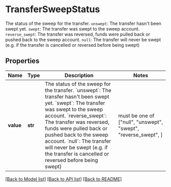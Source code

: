 # TransferSweepStatus

The status of the sweep for the transfer. `unswept`: The transfer hasn't been swept yet. `swept`: The transfer was swept to the sweep account. `reverse_swept`: The transfer was reversed, funds were pulled back or pushed back to the sweep account. `null`: The transfer will never be swept (e.g. if the transfer is cancelled or reversed before being swept)

## Properties
Name | Type | Description | Notes
------------ | ------------- | ------------- | -------------
**value** | **str** | The status of the sweep for the transfer. &#x60;unswept&#x60;: The transfer hasn&#39;t been swept yet. &#x60;swept&#x60;: The transfer was swept to the sweep account. &#x60;reverse_swept&#x60;: The transfer was reversed, funds were pulled back or pushed back to the sweep account. &#x60;null&#x60;: The transfer will never be swept (e.g. if the transfer is cancelled or reversed before being swept) |  must be one of ["null", "unswept", "swept", "reverse_swept", ]

[[Back to Model list]](../README.md#documentation-for-models) [[Back to API list]](../README.md#documentation-for-api-endpoints) [[Back to README]](../README.md)


